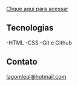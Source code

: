 

[Clique aqui para acessar](https://IagoLeal1.github.io/Eduford)


## Tecnologias
-HTML
-CSS
-Git e Github


## Contato
Iagomleal@hotmail.com